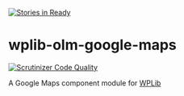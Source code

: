 [![Stories in Ready](https://badge.waffle.io/clubdeuce/wplib-olm-google-maps.png?label=ready&title=Ready)](https://waffle.io/clubdeuce/wplib-olm-google-maps)
# wplib-olm-google-maps

[![Scrutinizer Code Quality](https://scrutinizer-ci.com/g/clubdeuce/wplib-olm-google-maps/badges/quality-score.png?b=master)](https://scrutinizer-ci.com/g/clubdeuce/wplib-olm-google-maps/?branch=master)

A Google Maps component module for [WPLib](https://github.com/wplib/wplib)
